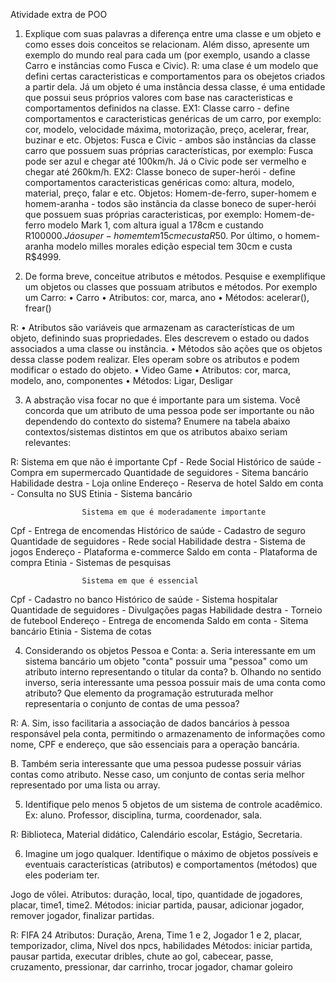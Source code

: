 Atividade extra de POO

1. Explique com suas palavras a diferença entre uma classe e um objeto e como
esses dois conceitos se relacionam. Além disso, apresente um exemplo do mundo
real para cada um (por exemplo, usando a classe Carro e instâncias como Fusca e
Civic).
R: uma clase é um modelo que defini certas caracteristicas e comportamentos para os obejetos criados a partir dela. Já um objeto é uma instância dessa classe, é uma entidade que possui seus próprios valores com base nas caracteristicas e comportamentos definidos na classe.
EX1: Classe carro - define comportamentos e caracteristicas genéricas de um carro, por exemplo: cor, modelo, velocidade máxima, motorização, preço, acelerar, frear, buzinar e etc. Objetos: Fusca e Civic - ambos são instâncias da classe carro que possuem suas próprias características, por exemplo: Fusca pode ser azul e chegar até 100km/h. Já o Civic pode ser vermelho e chegar até 260km/h.
EX2: Classe boneco de super-herói - define comportamentos caracteristicas genéricas como: altura, modelo, material, preço, falar e etc. Objetos: Homem-de-ferro, super-homem e homem-aranha - todos são instãncia da classe boneco de super-herói que possuem suas próprias caracteristicas, por exemplo: Homem-de-ferro modelo Mark 1, com altura igual a 178cm e custando R$100000. Já o super-homem tem 15cm e custa R$50. Por último, o homem-aranha modelo milles morales edição especial tem 30cm e custa R$4999.

2. De forma breve, conceitue atributos e métodos. Pesquise e exemplifique um
objetos ou classes que possuam atributos e métodos. Por exemplo um Carro:
• Carro
• Atributos: cor, marca, ano
• Métodos: acelerar(), frear()

R: • Atributos são variáveis que armazenam as características de um objeto, definindo suas propriedades. Eles descrevem o estado ou dados associados a uma classe ou instância. 
• Métodos são ações que os objetos dessa classe podem realizar. Eles operam sobre os atributos e podem modificar o estado do objeto.
• Video Game
•  Atributos: cor, marca, modelo, ano, componentes 
•  Métodos: Ligar, Desligar

3. A abstração visa focar no que é importante para um sistema. Você concorda que
um atributo de uma pessoa pode ser importante ou não dependendo do contexto
do sistema? Enumere na tabela abaixo contextos/sistemas distintos em que os
atributos abaixo seriam relevantes:

R:
                    Sistema em que não é importante
Cpf - Rede Social
Histórico de saúde - Compra em supermercado
Quantidade de seguidores - Sitema bancário
Habilidade destra - Loja online
Endereço - Reserva de hotel
Saldo em conta - Consulta no SUS
Etinia - Sistema bancário

                    Sistema em que é moderadamente importante
Cpf - Entrega de encomendas
Histórico de saúde - Cadastro de seguro
Quantidade de seguidores - Rede social
Habilidade destra - Sistema de jogos
Endereço - Plataforma e-commerce
Saldo em conta - Plataforma de compra
Etinia - Sistemas de pesquisas

                    Sistema em que é essencial
Cpf - Cadastro no banco
Histórico de saúde - Sistema hospitalar
Quantidade de seguidores - Divulgações pagas 
Habilidade destra - Torneio de futebool 
Endereço - Entrega de encomenda
Saldo em conta - Sitema bancário
Etinia - Sistema de cotas


4. Considerando os objetos Pessoa e Conta:
a. Seria interessante em um sistema bancário um objeto "conta" possuir uma
"pessoa" como um atributo interno representando o titular da conta?
b. Olhando no sentido inverso, seria interessante uma pessoa possuir mais de
uma conta como atributo? Que elemento da programação estruturada melhor
representaria o conjunto de contas de uma pessoa?

R:
A. Sim, isso facilitaria a associação de dados bancários à pessoa responsável pela conta, permitindo o armazenamento de informações como nome, CPF e endereço, que são essenciais para a operação bancária.

B. Também seria interessante que uma pessoa pudesse possuir várias contas como atributo. Nesse caso, um conjunto de contas seria melhor representado por uma lista ou array.

5. Identifique pelo menos 5 objetos de um sistema de controle acadêmico. Ex: aluno. Professor, disciplina, turma, coordenador, sala.

R: Biblioteca, Material didático, Calendário escolar, Estágio, Secretaria.

6. Imagine um jogo qualquer. Identifique o máximo de objetos possíveis e eventuais características (atributos) e comportamentos (métodos) que eles poderiam ter.

Jogo de vôlei. Atributos: duração, local, tipo, quantidade de jogadores, placar, time1, time2.
Métodos: iniciar partida, pausar, adicionar jogador, remover jogador, finalizar partidas.

R: FIFA 24
Atributos: Duração, Arena, Time 1 e 2, Jogador 1 e 2, placar, temporizador, clima, Nível dos npcs, habilidades
Métodos: iniciar partida, pausar partida, executar dribles, chute ao gol, cabecear, passe, cruzamento, pressionar, dar carrinho, trocar jogador, chamar goleiro 